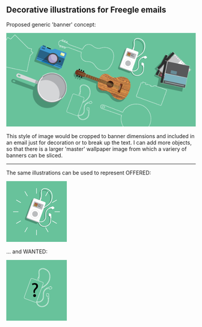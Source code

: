 ## Decorative illustrations for Freegle emails

Proposed generic 'banner' concept:

![](images/wallpaper.png)

This style of image would be cropped to banner dimensions and included in an email just for decoration or to break up the text. I can add more objects, so that there is a larger 'master' wallpaper image from which a variery of banners can be sliced.

---

The same illustrations can be used to represent OFFERED:

![](images/ipod_offered.png)

... and WANTED:

![](images/ipod_wanted.png)